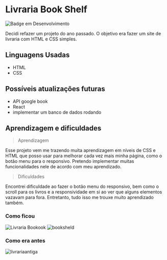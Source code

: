 # Livraria Book Shelf

![Badge em Desenvolvimento](http://img.shields.io/static/v1?label=STATUS&message=EM%20DESENVOLVIMENTO&color=GREEN&style=for-the-badge)

Decidi refazer um projeto do ano passado. O objetivo era fazer um site de livraria com HTML e CSS simples.  

## Linguagens Usadas
- HTML 
- CSS

## Possíveis atualizações futuras
- API google book
- React
- implementar um banco de dados rodando

## Aprendizagem e dificuldades

>Aprendizagem 

Esse projeto vem me trazendo muita aprendizagem em níveis de CSS e HTML que posso usar para melhorar cada vez mais minha página, como o botão menu para o responsivo. Pretendo implementar muitas funcionalidades nele de acordo com meu aprendizado. 

>Dificuldades

Encontrei dificuldade ao fazer o botão menu do responsivo, bem como o scroll para os livros e a responsividade em si ao ver que alguns elementos vazavam para fora. Entretanto, tudo isso me trouxe muito aprendizado também. 

### Como ficou 
![Livraria Bookook](https://github.com/mejessica/livrariaBookook/assets/82670472/eb75dd1f-1faf-4384-aebb-df1084456e8d)
![booksheld](https://github.com/mejessica/livrariaBookShelf/assets/82670472/42b1d2b1-e1b1-4fe2-bc1f-7fda01361273)

### Como era antes
![livrariaantiga](https://github.com/mejessica/livrariaBookook/assets/82670472/eed39e7d-d128-4757-a9f8-a43b48478d34)



